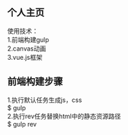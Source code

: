 个人主页
---------------------------
使用技术：<br />
1.前端构建gulp<br />
2.canvas动画<br />
3.vue.js框架<br />


前端构建步骤
---------------------------
1.执行默认任务生成js，css<br />
$ gulp <br />
2.执行rev任务替换html中的静态资源路径<br />
$ gulp rev